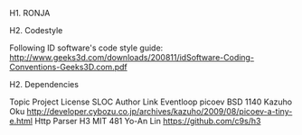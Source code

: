H1. RONJA

H2. Codestyle

Following ID software's code style guide: http://www.geeks3d.com/downloads/200811/idSoftware-Coding-Conventions-Geeks3D.com.pdf

H2. Dependencies

Topic		Project		License		SLOC		Author			Link
Eventloop	picoev		BSD		1140		Kazuho Oku		http://developer.cybozu.co.jp/archives/kazuho/2009/08/picoev-a-tiny-e.html
Http Parser	H3		MIT		 481		Yo-An Lin		https://github.com/c9s/h3


